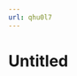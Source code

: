 ```yaml
---
url: qhu0l7
---
```


# Untitled

<!doctype html><div data-lake-element="root" class="lake-engine lake-typography-traditional" data-parser-by="lake2html"></div>